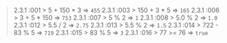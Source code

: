 > 2.3.1 :001 > 5 + 150 * 3
> => ` 455 `
> 2.3.1 :003 > 150 + 3 * 5
> => ` 165 `
> 2.3.1 :006 > 3 + 5 * 150
> => ` 753 `
> 2.3.1 :007 > 5 % 2
> => ` 1 `
> 2.3.1 :008 > 5.0 % 2
> => ` 1.0 `
> 2.3.1 :012 > 5.5 / 2
> => ` 2.75 `
> 2.3.1 :013 > 5.5 % 2
> => ` 1.5 `
> 2.3.1 :014 > 722 - 83 % 5
> => ` 719 `
> 2.3.1 :015 > 83 % 5
> => ` 3 `
> 2.3.1 :016 > 77 >= 76
> => ` true `
